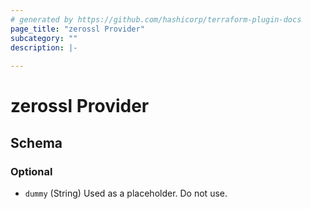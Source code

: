 ```yaml
---
# generated by https://github.com/hashicorp/terraform-plugin-docs
page_title: "zerossl Provider"
subcategory: ""
description: |-
  
---
```


# zerossl Provider





<!-- schema generated by tfplugindocs -->
## Schema

### Optional

- `dummy` (String) Used as a placeholder. Do not use.
